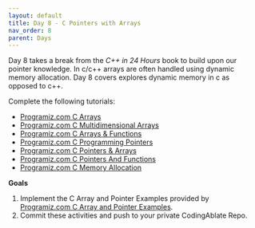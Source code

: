 ```yaml
---
layout: default
title: Day 8 - C Pointers with Arrays
nav_order: 8
parent: Days
---
```


Day 8 takes a break from the _C++ in 24 Hours_ book to build upon our pointer knowledge.  In c/c++ arrays are often handled using dynamic memory allocation.  Day 8 covers explores dynamic memory in c as opposed to c++.  

Complete the following tutorials:
  - [Programiz.com C Arrays](https://www.programiz.com/c-programming/c-arrays)
  - [Programiz.com C Multidimensional Arrays](https://www.programiz.com/c-programming/c-multi-dimensional-arrays)
  - [Programiz.com C Arrays & Functions](https://www.programiz.com/c-programming/c-arrays-functions)
  - [Programiz.com C Programming Pointers](https://www.programiz.com/c-programming/c-pointers)
  - [Programiz.com C Pointers & Arrays](https://www.programiz.com/c-programming/c-pointers-arrays)
  - [Programiz.com C Pointers And Functions](https://www.programiz.com/c-programming/c-pointer-functions)
  - [Programiz.com C Memory Allocation](https://www.programiz.com/c-programming/c-dynamic-memory-allocation)
  
**Goals**
1. Implement the C Array and Pointer Examples provided by [Programiz.com C Array and Pointer Examples](https://www.programiz.com/c-programming/c-pointer-examples).
2. Commit these activities and push to your private CodingAblate Repo.
